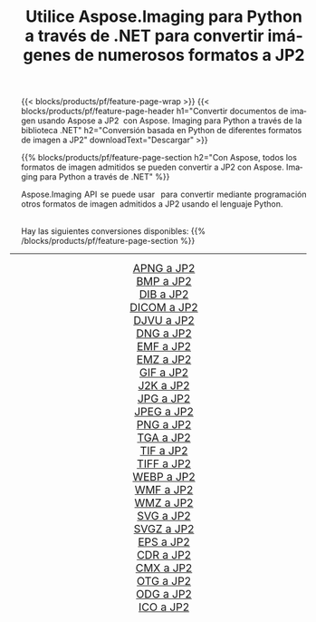 ﻿---
title: Utilice Aspose.Imaging para Python a través de .NET para convertir imágenes de numerosos formatos a JP2 
weight: 3920
url: /es/python-net/conversion/to/jp2 
lang: es
langdirlevel: 2
locales: zh-hans,ja,it,ru,de,es,fr,nl,id,lt,pl,pt,vi,tr,ko,zh-hant,ar,hi,th,sv,cs,uk,he
description: Puede usar Aspose.Imaging para Python a través de la biblioteca .NET para convertir una variedad de formatos a JP2
---

{{< blocks/products/pf/feature-page-wrap >}}
{{< blocks/products/pf/feature-page-header h1="Convertir documentos de imagen usando Aspose a JP2  con Aspose. Imaging para Python a través de la biblioteca .NET" h2="Conversión basada en Python de diferentes formatos de imagen a JP2" downloadText="Descargar" >}}


{{% blocks/products/pf/feature-page-section  h2="Con Aspose, todos los formatos de imagen admitidos se pueden convertir a JP2 con Aspose. Imaging para Python a través de .NET" %}}
<p align=justify>Aspose.Imaging API se puede usar  para convertir mediante programación otros formatos de imagen admitidos a JP2 usando el lenguaje Python.</p>
<br/>
Hay las siguientes conversiones disponibles:
{{% /blocks/products/pf/feature-page-section %}}
<div class="container-fluid productfamilypage bg-gray">
    <div class="convertypes bg-gray agp-content section">
        <div class="container">
		<hr style="margin-left:-20px;"/>
		<div class="row other-converters" style="gap: 10px;font-size: 19px;text-align:center;">
		    <div class='col-md-2 other-converter remove-lp remove-rp'><a href="/imaging/es/python-net/conversion/apng-to-jp2" style="padding:15px;">APNG a JP2</a></div>
<div class='col-md-2 other-converter remove-lp remove-rp'><a href="/imaging/es/python-net/conversion/bmp-to-jp2" style="padding:15px;">BMP a JP2</a></div>
<div class='col-md-2 other-converter remove-lp remove-rp'><a href="/imaging/es/python-net/conversion/dib-to-jp2" style="padding:15px;">DIB a JP2</a></div>
<div class='col-md-2 other-converter remove-lp remove-rp'><a href="/imaging/es/python-net/conversion/dicom-to-jp2" style="padding:15px;">DICOM a JP2</a></div>
<div class='col-md-2 other-converter remove-lp remove-rp'><a href="/imaging/es/python-net/conversion/djvu-to-jp2" style="padding:15px;">DJVU a JP2</a></div>
<div class='col-md-2 other-converter remove-lp remove-rp'><a href="/imaging/es/python-net/conversion/dng-to-jp2" style="padding:15px;">DNG a JP2</a></div>
<div class='col-md-2 other-converter remove-lp remove-rp'><a href="/imaging/es/python-net/conversion/emf-to-jp2" style="padding:15px;">EMF a JP2</a></div>
<div class='col-md-2 other-converter remove-lp remove-rp'><a href="/imaging/es/python-net/conversion/emz-to-jp2" style="padding:15px;">EMZ a JP2</a></div>
<div class='col-md-2 other-converter remove-lp remove-rp'><a href="/imaging/es/python-net/conversion/gif-to-jp2" style="padding:15px;">GIF a JP2</a></div>
<div class='col-md-2 other-converter remove-lp remove-rp'><a href="/imaging/es/python-net/conversion/j2k-to-jp2" style="padding:15px;">J2K a JP2</a></div>
<div class='col-md-2 other-converter remove-lp remove-rp'><a href="/imaging/es/python-net/conversion/jpg-to-jp2" style="padding:15px;">JPG a JP2</a></div>
<div class='col-md-2 other-converter remove-lp remove-rp'><a href="/imaging/es/python-net/conversion/jpeg-to-jp2" style="padding:15px;">JPEG a JP2</a></div>
<div class='col-md-2 other-converter remove-lp remove-rp'><a href="/imaging/es/python-net/conversion/png-to-jp2" style="padding:15px;">PNG a JP2</a></div>
<div class='col-md-2 other-converter remove-lp remove-rp'><a href="/imaging/es/python-net/conversion/tga-to-jp2" style="padding:15px;">TGA a JP2</a></div>
<div class='col-md-2 other-converter remove-lp remove-rp'><a href="/imaging/es/python-net/conversion/tif-to-jp2" style="padding:15px;">TIF a JP2</a></div>
<div class='col-md-2 other-converter remove-lp remove-rp'><a href="/imaging/es/python-net/conversion/tiff-to-jp2" style="padding:15px;">TIFF a JP2</a></div>
<div class='col-md-2 other-converter remove-lp remove-rp'><a href="/imaging/es/python-net/conversion/webp-to-jp2" style="padding:15px;">WEBP a JP2</a></div>
<div class='col-md-2 other-converter remove-lp remove-rp'><a href="/imaging/es/python-net/conversion/wmf-to-jp2" style="padding:15px;">WMF a JP2</a></div>
<div class='col-md-2 other-converter remove-lp remove-rp'><a href="/imaging/es/python-net/conversion/wmz-to-jp2" style="padding:15px;">WMZ a JP2</a></div>
<div class='col-md-2 other-converter remove-lp remove-rp'><a href="/imaging/es/python-net/conversion/svg-to-jp2" style="padding:15px;">SVG a JP2</a></div>
<div class='col-md-2 other-converter remove-lp remove-rp'><a href="/imaging/es/python-net/conversion/svgz-to-jp2" style="padding:15px;">SVGZ a JP2</a></div>
<div class='col-md-2 other-converter remove-lp remove-rp'><a href="/imaging/es/python-net/conversion/eps-to-jp2" style="padding:15px;">EPS a JP2</a></div>
<div class='col-md-2 other-converter remove-lp remove-rp'><a href="/imaging/es/python-net/conversion/cdr-to-jp2" style="padding:15px;">CDR a JP2</a></div>
<div class='col-md-2 other-converter remove-lp remove-rp'><a href="/imaging/es/python-net/conversion/cmx-to-jp2" style="padding:15px;">CMX a JP2</a></div>
<div class='col-md-2 other-converter remove-lp remove-rp'><a href="/imaging/es/python-net/conversion/otg-to-jp2" style="padding:15px;">OTG a JP2</a></div>
<div class='col-md-2 other-converter remove-lp remove-rp'><a href="/imaging/es/python-net/conversion/odg-to-jp2" style="padding:15px;">ODG a JP2</a></div>
<div class='col-md-2 other-converter remove-lp remove-rp'><a href="/imaging/es/python-net/conversion/ico-to-jp2" style="padding:15px;">ICO a JP2</a></div>
                </div>
        </div>
    </div>
</div>
<br/>

